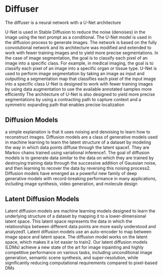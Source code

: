 
# Diffuser

The diffuser is a neural network with a U-Net architecture

U-Net is used in Stable Diffusion to reduce the noise (denoises) in the image using the text prompt as a conditional. The U-Net model is used in the diffusion process to generate images. The network is based on the fully convolutional network and its architecture was modified and extended to work with fewer training images and to yield more precise segmentations.
In the case of image segmentation, the goal is to classify each pixel of an image into a specific class. For example, in medical imaging, the goal is to classify each pixel of an image into a specific organ or tissue type. U-Net is used to perform image segmentation by taking an image as input and outputting a segmentation map that classifies each pixel of the input image into a specific class
U-Net is designed to work with fewer training images by using data augmentation to use the available annotated samples more efficiently
The architecture of U-Net is also designed to yield more precise segmentations by using a contracting path to capture context and a symmetric expanding path that enables precise localization

## Diffusion Models

a simple explanation is that it uses noising and denoising to learn how to reconstruct images.
Diffusion models are a class of generative models used in machine learning to learn the latent structure of a dataset by modeling the way in which data points diffuse through the latent space1. They are Markov chains trained using variational inference1. The goal of diffusion models is to generate data similar to the data on which they are trained by destroying training data through the successive addition of Gaussian noise, and then learning to recover the data by reversing this noising process2.
Diffusion models have emerged as a powerful new family of deep generative models with record-breaking performance in many applications, including image synthesis, video generation, and molecule design

## Latent Diffusion Models

Latent diffusion models are machine learning models designed to learn the underlying structure of a dataset by mapping it to a lower-dimensional latent space. This latent space represents the data in which the relationships between different data points are more easily understood and analyzed1. Latent diffusion models use an auto-encoder to map between image space and latent space. The diffusion model works on the latent space, which makes it a lot easier to train2. Our latent diffusion models (LDMs) achieve a new state of the art for image inpainting and highly competitive performance on various tasks, including unconditional image generation, semantic scene synthesis, and super-resolution, while significantly reducing computational requirements compared to pixel-based DMs
